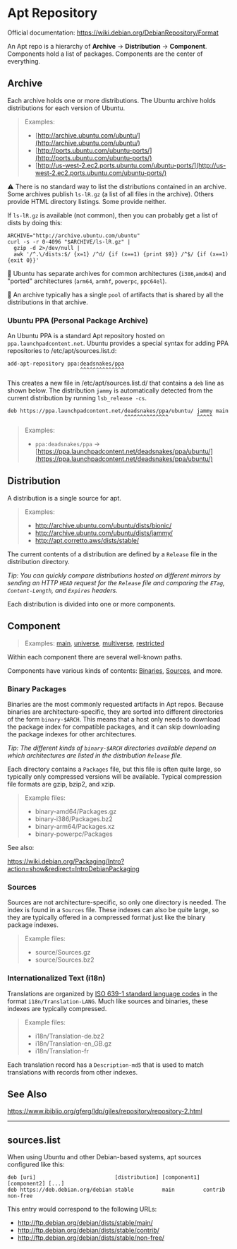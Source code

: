 # Apt Repository

Official documentation: https://wiki.debian.org/DebianRepository/Format

An Apt repo is a hierarchy of **Archive** -> **Distribution** -> **Component**.  Components hold a list of packages. Components are the center of everything.

## Archive

Each archive holds one or more distributions. The Ubuntu archive holds distributions for each version of Ubuntu.

> Examples:
> 
> - [http://archive.ubuntu.com/ubuntu/](http://archive.ubuntu.com/ubuntu/)
> - [http://ports.ubuntu.com/ubuntu-ports/](http://ports.ubuntu.com/ubuntu-ports/)
> - [http://us-west-2.ec2.ports.ubuntu.com/ubuntu-ports/](http://us-west-2.ec2.ports.ubuntu.com/ubuntu-ports/)

⚠️ There is no standard way to list the distributions contained in an archive. Some archives publish `ls-lR.gz` (a list of all files in the archive). Others provide HTML directory listings. Some provide neither.

If `ls-lR.gz` is available (not common), then you can probably get a list of dists by doing this:

```shell
ARCHIVE="http://archive.ubuntu.com/ubuntu"
curl -s -r 0-4096 "$ARCHIVE/ls-lR.gz" |
  gzip -d 2>/dev/null |
  awk '/^.\/dists:$/ {x=1} /^d/ {if (x==1) {print $9}} /^$/ {if (x==1) {exit 0}}'
```

💁 Ubuntu has separate archives for common architectures (`i386`,`amd64`) and "ported" architectures (`arm64`, `armhf`, `powerpc`, `ppc64el`).

💁‍ An archive typically has a single `pool` of artifacts that is shared by all the distributions in that archive. 

### Ubuntu PPA (Personal Package Archive)

An Ubuntu PPA is a standard Apt repository hosted on `ppa.launchpadcontent.net`. Ubuntu provides a special syntax for adding PPA repositories to /etc/apt/sources.list.d:

```shell
add-apt-repository ppa:deadsnakes/ppa
                       ^^^^^^^^^^^^^^
```

This creates a new file in /etc/apt/sources.list.d/ that contains a `deb` line as shown below. The distribution `jammy` is automatically detected from the current distribution by running `lsb_release -cs`.

```text
deb https://ppa.launchpadcontent.net/deadsnakes/ppa/ubuntu/ jammy main
                                     ^^^^^^^^^^^^^^         ^^^^^
```

> Examples:
> - `ppa:deadsnakes/ppa` -> [https://ppa.launchpadcontent.net/deadsnakes/ppa/ubuntu/](https://ppa.launchpadcontent.net/deadsnakes/ppa/ubuntu/)

## Distribution

A distribution is a single source for apt.

> Examples:
> - http://archive.ubuntu.com/ubuntu/dists/bionic/
> - http://archive.ubuntu.com/ubuntu/dists/jammy/
> - http://apt.corretto.aws/dists/stable/


The current contents of a distribution are defined by a `Release` file in the distribution directory.

_Tip: You can quickly compare distributions hosted on different mirrors by sending an HTTP `HEAD` request for the `Release` file and comparing the `ETag`, `Content-Length`, and `Expires` headers._ 

Each distribution is divided into one or more components.

## Component

> Examples: [main](http://archive.ubuntu.com/ubuntu/dists/trusty/main/), [universe](http://archive.ubuntu.com/ubuntu/dists/trusty/universe/), [multiverse](http://archive.ubuntu.com/ubuntu/dists/trusty/multiverse/), [restricted](http://archive.ubuntu.com/ubuntu/dists/trusty/restricted/)

Within each component there are several well-known paths.

Components have various kinds of contents: [Binaries](#binaries), [Sources](#sources), and more.

### Binary Packages

Binaries are the most commonly requested artifacts in Apt repos. Because binaries are architecture-specific, they are sorted into different directories of the form `binary-$ARCH`. This means that a host only needs to download the package index for compatible packages, and it can skip downloading the package indexes for other architectures.

_Tip: The different kinds of `binary-$ARCH` directories available depend on which architectures are listed in the distribution `Release` file._

Each directory contains a `Packages` file, but this file is often quite large, so typically only compressed versions will be available. Typical compression file formats are gzip, bzip2, and xzip.

> Example files:
> - binary-amd64/Packages.gz
> - binary-i386/Packages.bz2
> - binary-arm64/Packages.xz
> - binary-powerpc/Packages

See also:

https://wiki.debian.org/Packaging/Intro?action=show&redirect=IntroDebianPackaging

### Sources

Sources are not architecture-specific, so only one directory is needed. The index is found in a `Sources` file. These indexes can also be quite large, so they are typically offered in a compressed format just like the binary package indexes. 

> Example files:
> - source/Sources.gz
> - source/Sources.bz2

### Internationalized Text (i18n)

Translations are organized by [ISO 639-1 standard language codes](https://www.andiamo.co.uk/resources/iso-language-codes/) in the format `i18n/Translation-LANG`. Much like sources and binaries, these indexes are typically compressed.

> Example files:
> - i18n/Translation-de.bz2
> - i18n/Translation-en_GB.gz
> - i18n/Translation-fr

Each translation record has a `Description-md5` that is used to match translations with records from other indexes.

## See Also

https://www.ibiblio.org/gferg/ldp/giles/repository/repository-2.html

---

## sources.list

When using Ubuntu and other Debian-based systems, apt sources configured like this: 

```
deb [uri]                         [distribution] [component1] [component2] [...]
deb https://deb.debian.org/debian stable         main         contrib      non-free
```

This entry would correspond to the following URLs:

- http://ftp.debian.org/debian/dists/stable/main/
- http://ftp.debian.org/debian/dists/stable/contrib/
- http://ftp.debian.org/debian/dists/stable/non-free/
